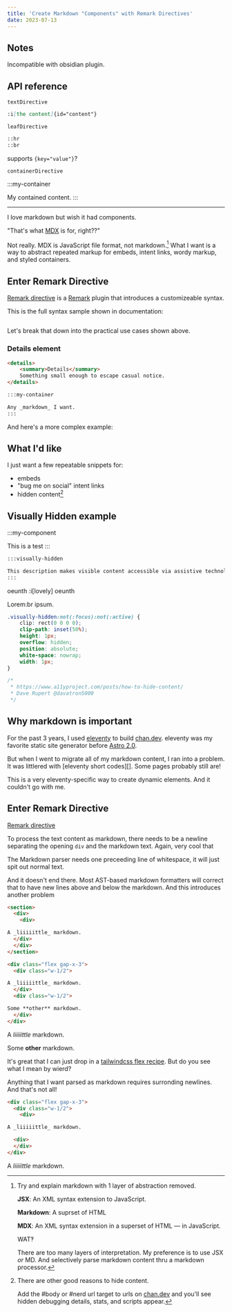 ```yaml
---
title: 'Create Markdown "Components" with Remark Directives'
date: 2023-07-13
---
```


## Notes

Incompatible with obsidian plugin.

## API reference

`textDirective`

```md
:i[the content]{id="content"}
```

`leafDirective`

```md
::hr
::br
```

supports `{key="value"}`?

`containerDirective`

:::my-container

My contained content.
:::

---

I love markdown but wish it had components.

"That's what [MDX][] is for, right??"

Not really. MDX is JavaScript file format, not markdown.[^1]
What I want is a way to abstract repeated markup for embeds, intent links, wordy markup, and styled containers.

[^1]:
    Try and explain markdown with 1 layer of abstraction removed.

    **JSX**: An XML syntax extension to JavaScript.

    **Markdown**: A suprset of HTML

    **MDX**: An XML syntax extension in a superset of HTML — in JavaScript.

    WAT‽

    There are too many layers of interpretation. My preference is to use JSX _or_ MD. And selectively parse markdown content thru a markdown processor.

[MDX]: https://mdxjs.com/ 'MDX documentation'

## Enter Remark Directive

[Remark directive][] is a [Remark][] plugin that introduces a customizeable syntax.

This is the full syntax sample shown in documentation:

```md

```

Let's break that down into the practical use cases shown above.

[remark]: https://remark.js.org/ 'Remark: markdown processor powered by plugins'

### Details element

```md
<details>
    <summary>Details</summary>
    Something small enough to escape casual notice.
</details>
```

```md
:::my-container

Any _markdown_ I want.
:::
```

And here's a more complex example:

## What I'd like

I just want a few repeatable snippets for:

- embeds
- "bug me on social" intent links
- hidden content[^2]

[^2]: There are other good reasons to hide content.

    Add the #body or #nerd url target to urls on [chan.dev][] and you'll see hidden debugging details, stats, and scripts appear.

## Visually Hidden example

:::my-component

This is a test
:::

```md
:::visually-hidden

This description makes visible content accessible via assistive technologies.
:::
```

oeunth :i[lovely] oeunth

<!-- not currently supported after 3.0 update -->
<!-- :::main{#readme} -->

Lorem:br
ipsum.

<!-- not currently supported after 3.0 update -->
<!-- ::hr{.red}

A :i[lovely] language know as :abbr[HTML]{title="HyperText Markup Language"}.
-->

```css
.visually-hidden:not(:focus):not(:active) {
	clip: rect(0 0 0 0);
	clip-path: inset(50%);
	height: 1px;
	overflow: hidden;
	position: absolute;
	white-space: nowrap;
	width: 1px;
}

/*
 * https://www.a11yproject.com/posts/how-to-hide-content/
 * Dave Rupert @davatron5000
 */
```

## Why markdown is important

For the past 3 years, I used [eleventy][] to build [chan.dev][]. eleventy was my favorite static site generator before [Astro 2.0][Astro].

But when I went to migrate all of my markdown content, I ran into a problem. It was littlered with [eleventy short codes][].
Some pages probably still are!

This is a very eleventy-specific way to create dynamic elements. And it couldn't go with me.

[Eleventy]: https://www.11ty.dev/ 'Eleventy, a simpler static site generator'
[chan.dev]: htps://chan.dev 'the chaotic digital garden of chantastic'
[Astro]: https://astro.build/blog/astro-2/ 'Astro 2.0 announcement post'
[Eleventy shortcodes]: https://www.11ty.dev/docs/shortcodes/ 'Template Language custom tags'

## Enter Remark Directive

[Remark directive][]

[remark directive]: https://github.com/remarkjs/remark-directive

To process the text content as markdown, there needs to be a newline separating the opening `div` and the markdown text.
Again, very cool that

The Markdown parser needs one preceeding line of whitespace, it will just spit out normal text.

<!-- ![examples]() -->

And it doesn't end there.
Most AST-based markdown formatters will correct that to have new lines above and below the markdown.
And this introduces another problem

<!-- prettier-ignore-start -->
```md
<section>
  <div>
    <div>

A _liiiiittle_ markdown.
  </div>
  </div>
</section>
```

```md
<div class="flex gap-x-3">
  <div class="w-1/2">

A _liiiiittle_ markdown.
  </div>
  <div class="w-1/2">

Some **other** markdown.
  </div>
</div>
```
<!-- prettier-ignore-end -->

<div class="flex gap-x-3">
  <div class="w-1/2">

A _liiiiittle_ markdown.

  </div>
  <div class="w-1/2">

Some **other** markdown.

  </div>
</div>

It's great that I can just drop in a [tailwindcss flex recipe](https://v1.tailwindcss.com/components/flexbox-grids 'tailwindcss flexbox grids documentation and recipes'). But do you see what I mean by wierd?

Anything that I want parsed as markdown requires surronding newlines.
And that's not all!

<!-- prettier-ignore-start -->

```md
<div class="flex gap-x-3">
  <div class="w-1/2">
    <div>

A _liiiiittle_ markdown.

  <div>
  </div>
</div>
```

<div class="flex gap-x-3">
  <div class="w-1/2">
    <div>

A _liiiiittle_ markdown.

  <div>
  </div>
</div>
<!-- prettier-ignore-end -->
